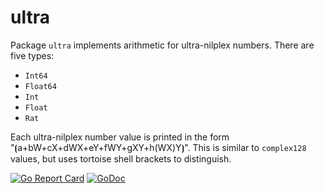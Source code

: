 # ultra

Package `ultra` implements arithmetic for ultra-nilplex numbers. There are five types:

* `Int64`
* `Float64`
* `Int`
* `Float`
* `Rat`

Each ultra-nilplex number value is printed in the form "⦗a+bW+cX+dWX+eY+fWY+gXY+h(WX)Y⦘". This is similar to `complex128` values, but uses tortoise shell brackets to distinguish.

[![Go Report Card](https://goreportcard.com/badge/gojp/goreportcard)](https://goreportcard.com/report/github.com/meirizarrygelpi/numbers/ultra) [![GoDoc](https://godoc.org/github.com/meirizarrygelpi/numbers/ultra?status.svg)](https://godoc.org/github.com/meirizarrygelpi/numbers/ultra)
